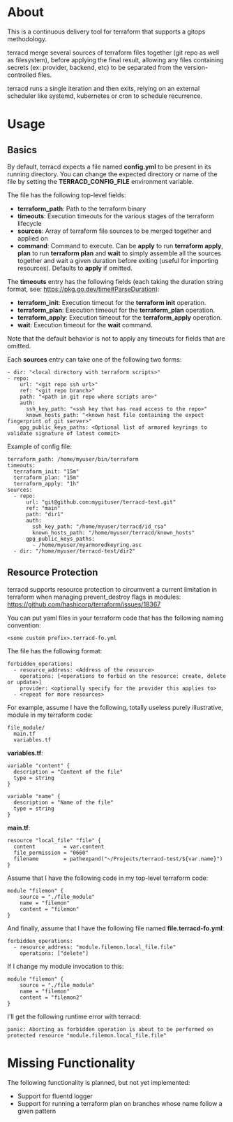 # About

This is a continuous delivery tool for terraform that supports a gitops methodology.

terracd merge several sources of terraform files together (git repo as well as filesystem), before applying the final result, allowing any files containing secrets (ex: provider, backend, etc) to be separated from the version-controlled files.

terracd runs a single iteration and then exits, relying on an external scheduler like systemd, kubernetes or cron to schedule recurrence.

# Usage

## Basics

By default, terracd expects a file named **config.yml** to be present in its running directory. You can change the expected directory or name of the file by setting the **TERRACD_CONFIG_FILE** environment variable.

The file has the following top-level fields:
- **terraform_path**: Path to the terraform binary
- **timeouts**: Execution timeouts for the various stages of the terraform lifecycle
- **sources**: Array of terraform file sources to be merged together and applied on
- **command**: Command to execute. Can be **apply** to run **terraform apply**, **plan** to run **terraform plan** and **wait** to simply assemble all the sources together and wait a given duration before exiting (useful for importing resources). Defaults to **apply** if omitted.

The **timeouts** entry has the following fields (each taking the duration string format, see: https://pkg.go.dev/time#ParseDuration):
  - **terraform_init**: Execution timeout for the **terraform init** operation.
  - **terraform_plan**: Execution timeout for the **terraform_plan** operation.
  - **terraform_apply**: Execution timeout for the **terraform_apply** operation.
  - **wait**: Execution timeout for the **wait** command.

Note that the default behavior is not to apply any timeouts for fields that are omitted.

Each **sources** entry can take one of the following two forms:
```
- dir: "<local directory with terraform scripts>"
- repo:
    url: "<git repo ssh url>"
    ref: "<git repo branch>"
    path: "<path in git repo where scripts are>"
    auth:
      ssh_key_path: "<ssh key that has read access to the repo>"
      known_hosts_path: "<known host file containing the expect fingerprint of git server>"
    gpg_public_keys_paths: <Optional list of armored keyrings to validate signature of latest commit>
```

Example of config file:

```
terraform_path: /home/myuser/bin/terraform
timeouts:
  terraform_init: "15m"
  terraform_plan: "15m"
  terraform_apply: "1h"
sources:
  - repo:
      url: "git@github.com:mygituser/terracd-test.git"
      ref: "main"
      path: "dir1"
      auth:
        ssh_key_path: "/home/myuser/terracd/id_rsa"
        known_hosts_path: "/home/myuser/terracd/known_hosts"
      gpg_public_keys_paths:
        - /home/myuser/myarmoredkeyring.asc
  - dir: "/home/myuser/terracd-test/dir2"
```

## Resource Protection

terracd supports resource protection to circumvent a current limitation in terraform when managing prevent_destroy flags in modules: https://github.com/hashicorp/terraform/issues/18367

You can put yaml files in your terraform code that has the following naming convention:

```
<some custom prefix>.terracd-fo.yml
```

The file has the following format:

```
forbidden_operations:
  - resource_address: <Address of the resource>
    operations: [<operations to forbid on the resource: create, delete or update>]
    provider: <optionally specify for the provider this applies to>
  - <repeat for more resources>
```

For example, assume I have the following, totally useless purely illustrative, module in my terraform code:

```
file_module/
  main.tf
  variables.tf
```

**variables.tf**:

```
variable "content" {
  description = "Content of the file"
  type = string
}

variable "name" {
  description = "Name of the file"
  type = string
}
```

**main.tf**:

```
resource "local_file" "file" {
  content         = var.content
  file_permission = "0660"
  filename        = pathexpand("~/Projects/terracd-test/${var.name}")
}
```

Assume that I have the following code in my top-level terraform code:

```
module "filemon" {
    source = "./file_module"
    name = "filemon"
    content = "filemon"
}
```

And finally, assume that I have the following file named **file.terracd-fo.yml**:

```
forbidden_operations:
  - resource_address: "module.filemon.local_file.file"
    operations: ["delete"]
```

If I change my module invocation to this:

```
module "filemon" {
    source = "./file_module"
    name = "filemon"
    content = "filemon2"
}
```

I'll get the following runtime error with terracd:

```
panic: Aborting as forbidden operation is about to be performed on protected resource "module.filemon.local_file.file"
```

# Missing Functionality

The following functionality is planned, but not yet implemented:
  - Support for fluentd logger
  - Support for running a terraform plan on branches whose name follow a given pattern